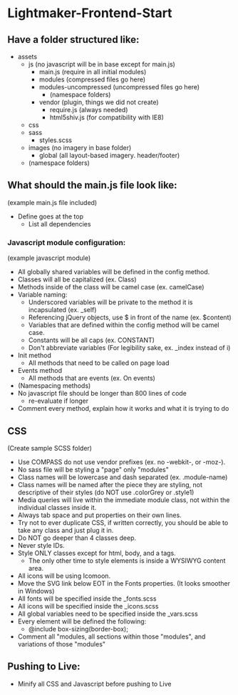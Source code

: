 Lightmaker-Frontend-Start
=========================

<h2>Have a folder structured like:</h2>

<ul>
	<li>assets
		<ul>
			<li>js (no javascript will be in base except for main.js)
				<ul>
					<li>main.js  (require in all initial modules)</li>
					<li>modules (compressed files go here)</li>
					<li>modules-uncompressed (uncompressed files go here)
						<ul>
							<li>(namespace folders)</li>
						</ul>
					</li>
					<li>vendor (plugin, things we did not create)
						<ul>
							<li>require.js (always needed)</li>
							<li>html5shiv.js (for compatibility with IE8)</li>
						</ul>
					</li>
				</ul>
			</li>
			<li>css
			<li>sass
				<ul>
					<li>styles.scss</li>
				</ul>
			</li>
			<li>images (no imagery in base folder)
				<ul>
					<li>global (all layout-based imagery. header/footer)</li>
				</ul>
			</li>
			<li>(namespace folders)</li>
		</ul>
	</li>
</ul>

<h2>What should the main.js file look like:</h2>
(example main.js file included)
<ul>
	<li>Define goes at the top
		<ul>
			<li>List all dependencies</li>
		</ul>
	</li>
</ul>

<h3>Javascript module configuration:</h3>
(example javascript module)
<ul>
	<li>All globally shared variables will be defined in the config method.</li>
	<li>Classes will all be capitalized (ex. Class)</li>
	<li>Methods inside of the class will be camel case (ex. camelCase)</li>
	<li>Variable naming:
		<ul>
			<li>Underscored variables will be private to the method it is incapsulated (ex. _self)</li>
			<li>Referencing jQuery objects, use $ in front of the name (ex. $content)</li>
			<li>Variables that are defined within the config method will be camel case.</li>
			<li>Constants will be all caps (ex. CONSTANT)</li>
			<li>Don't abbreviate variables (For legibility sake, ex. _index instead of i)</li>
		</ul>
	</li>
	<li>Init method
		<ul>
			<li>All methods that need to be called on page load</li>
		</ul>
	</li>
	<li>Events method
		<ul>
			<li>All methods that are events (ex. On events)</li>
		</ul>
	</li>
	<li>(Namespacing methods)</li>
	<li>No javascript file should be longer than 800 lines of code
		<ul>
			<li>re-evaluate if longer</li>
		</ul>
	</li>
	<li>Comment every method, explain how it works and what it is trying to do</li>
</ul>

<h2>CSS</h2>
(Create sample SCSS folder)
<ul>
	<li>Use COMPASS do not use vendor prefixes (ex. no -webkit-, or -moz-).</li>
	<li>No sass file will be styling a "page" only "modules"</li>
	<li>Class names will be lowercase and dash separated (ex. .module-name)</li>
	<li>Class names will be named after the piece they are styling, not descriptive of their styles (do NOT use .colorGrey or .style1)</li>
	<li>Media queries will live within the immediate module class, not within the individual classes inside it.</li>
	<li>Always tab space and put properties on their own lines.</li>
	<li>Try not to ever duplicate CSS, if written correctly, you should be able to take any class and just plug it in.</li>
	<li>Do NOT go deeper than 4 classes deep.</li>
	<li>Never style IDs.</li>
	<li>Style ONLY classes except for html, body, and a tags.
		<ul>
			<li>The only other time to style elements is inside a WYSIWYG content area.</li>
		</ul>
	</li>
	<li>All icons will be using Icomoon.</li>
	<li>Move the SVG link below EOT in the Fonts properties. (It looks smoother in Windows)</li>
	<li>All fonts will be specified inside the _fonts.scss</li>
	<li>All icons will be specified inside the _icons.scss</li>
	<li>All global variables need to be specified inside the _vars.scss</li>
	<li>Every element will be defined the following:
		<ul>
			<li>@include box-sizing(border-box);</li>
		</ul>
	</li>
	<li>Comment all "modules, all sections within those "modules", and variations of those "modules"</li>
</ul>

<h2>Pushing to Live:</h2>
<ul>
	<li>Minify all CSS and Javascript before pushing to Live</li>
</ul>